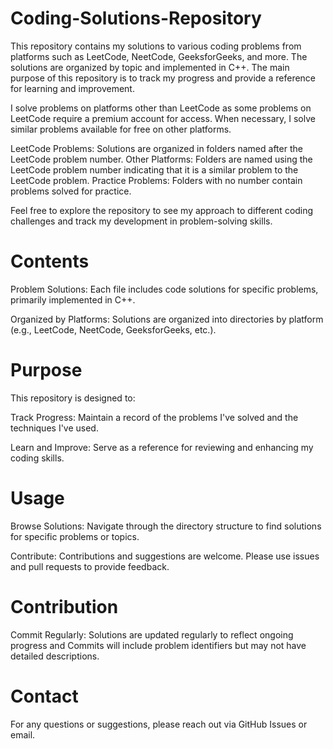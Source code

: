 


# Coding-Solutions-Repository
This repository contains my solutions to various coding problems from platforms such as LeetCode, NeetCode, GeeksforGeeks, and more. The solutions are organized by topic and implemented in C++. The main purpose of this repository is to track my progress and provide a reference for learning and improvement.

I solve problems on platforms other than LeetCode as some problems on LeetCode require a premium account for access. When necessary, I solve similar problems available for free on other platforms.

LeetCode Problems: Solutions are organized in folders named after the LeetCode problem number.
Other Platforms: Folders are named using the LeetCode problem number indicating that it is a similar problem to the LeetCode problem.
Practice Problems: Folders with no number contain problems solved for practice.

Feel free to explore the repository to see my approach to different coding challenges and track my development in problem-solving skills.


# Contents

Problem Solutions: Each file includes code solutions for specific problems, primarily implemented in C++.

Organized by Platforms: Solutions are organized into directories by platform (e.g., LeetCode, NeetCode, GeeksforGeeks, etc.).
# Purpose
This repository is designed to:

Track Progress: Maintain a record of the problems I've solved and the techniques I've used.

Learn and Improve: Serve as a reference for reviewing and enhancing my coding skills.
# Usage

Browse Solutions: Navigate through the directory structure to find solutions for specific problems or topics.

Contribute: Contributions and suggestions are welcome. Please use issues and pull requests to provide feedback.
# Contribution

Commit Regularly: Solutions are updated regularly to reflect ongoing progress
and Commits will include problem identifiers but may not have detailed descriptions.
# Contact
For any questions or suggestions, please reach out via GitHub Issues or email.
